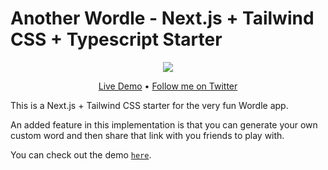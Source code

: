 # Another Wordle - Next.js + Tailwind CSS + Typescript Starter

<div align="center">
<img src="https://github.com/btahir/another-wordle/blob/main/public/images/preview.png">
<p align="center">
  <a href="https://another-wordle.vercel.app/">Live Demo</a> •
  <a href="https://twitter.com/deepwhitman">Follow me on Twitter</a>
</p>
</div>

This is a Next.js + Tailwind CSS starter for the very fun Wordle app.

An added feature in this implementation is that you can generate your own custom word and then share that link with you friends to play with.

You can check out the demo [`here`](https://another-wordle.vercel.app/).
